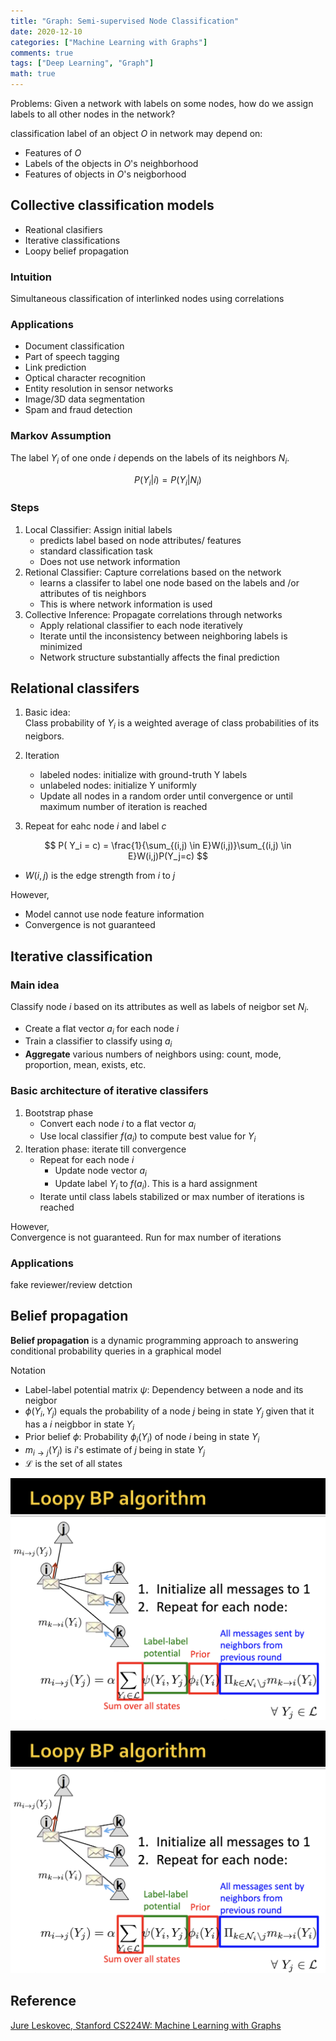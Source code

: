 ```yaml
---
title: "Graph: Semi-supervised Node Classification"
date: 2020-12-10
categories: ["Machine Learning with Graphs"]
comments: true
tags: ["Deep Learning", "Graph"]
math: true
---
```



Problems: Given a network with labels on some nodes, how do we assign labels to all other nodes in the network?

classification label of an object $O$ in network may depend on:
- Features of $O$
- Labels of the objects in $O$'s neighborhood
- Features of objects in $O$'s neigborhood

## Collective classification models

- Reational clasifiers
- Iterative classifications
- Loopy belief propagation
   
### Intuition 

Simultaneous classification of interlinked nodes using correlations

### Applications

- Document classification
- Part of speech tagging
- Link prediction
- Optical character recognition
- Entity resolution in sensor networks
- Image/3D data segmentation
- Spam and fraud detection

### Markov Assumption
The label ${Y_i}$ of one onde $i$ depends on the labels of its neighbors ${N_i}$.

$$P(Y_i \vert i ) = P (Y_i \vert N_i)$$

### Steps

1. Local Classifier: Assign initial labels
   - predicts label based on node attributes/  features
   - standard classification task
   - Does not use network information 
2. Retional Classifier: Capture correlations based on the network 
   - learns a classifer to label one node based on the labels and /or attributes of tis neighbors
   - This is where network information is used
3. Collective Inference: Propagate correlations through networks 
   - Apply relational classifier to each node iteratively
   - Iterate until the inconsistency between neighboring labels is minimized 
   - Network structure substantially affects the final prediction 


## Relational classifers
1. Basic idea:  
Class probability of ${Y_i}$ is a weighted average of class probabilities of its neigbors.

2. Iteration
   - labeled nodes: initialize with ground-truth Y labels
   - unlabeled nodes: initialize Y uniformly 
   - Update all nodes in a random order until convergence or until maximum number of iteration is reached 

3. Repeat for eahc node $i$ and label $c$

$$
P( Y_i = c) = \frac{1}{\sum_{(i,j) \in E}W(i,j)}\sum_{(i,j) \in E}W(i,j)P(Y_j=c)
$$

   - $W(i,j)$ is the edge strength from $i$ to $j$

However,
   - Model cannot use node feature information
   - Convergence is not guaranteed 

## Iterative classification

### Main idea
Classify node $i$ based on its attributes as well as labels of neigbor set $N_i$.

  - Create a flat vector $a_i$ for each node $i$
  - Train a classifier to classify using $a_i$
  - **Aggregate** various numbers of neighbors using: count, mode, proportion, mean, exists, etc.

### Basic architecture of iterative classifers

1. Bootstrap phase
    - Convert each node $i$ to a flat vector $a_i$
    - Use local classifier $f(a_i)$ to compute best value for $Y_i$
2. Iteration phase: iterate till convergence
    - Repeat for each node $i$
      - Update node vector $a_i$
      - Update label $Y_i$ to $f(a_i)$. This is a hard assignment
    - Iterate until class labels stabilized or max number of iterations is reached

However,  
  Convergence is not guaranteed. Run for max number of iterations

### Applications

fake reviewer/review detction

## Belief propagation

**Belief propagation** is a dynamic programming approach to answering conditional probability queries in a graphical model

Notation
- Label-label potential matrix $\psi$: Dependency between a node and its neigbor
- $\phi(Y_i, Y_j)$ equals the probability of a node $j$ being in state $Y_j$ given that it has a $i$ neigbbor in state $Y_i$
- Prior belief $\phi$: Probability $\phi _i (Y_i)$ of node $i$ being in state ${Y_i}$
- $m_{i \rightarrow j}(Y_j)$ is $i$'s estimate of $j$ being in state $Y_j$ 
- $\mathcal{L}$ is the set of all states

![Loopy-BP1](/images/ml/loopy-BP1.png)

![Loopy-BP1](/images/ml/loopy-BP1.png)

## Reference

[Jure Leskovec, Stanford CS224W: Machine Learning with Graphs](http://cs224w.stanford.edu)